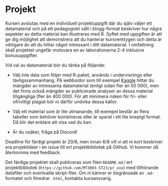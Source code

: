 # Projekt

Kursen avslutas med en individuell projektuppgift där du själv väljer ett datamaterial och på ett pedagogiskt
sätt i blogg-format beskriver hur några aspekter av detta material kan illustreras med R. Syftet med uppgiften är att ge dig möjlighet att demonstrera att du hanterar kursverktygen och detta är viktigare än att du hittar något intressant i ditt datamaterial. I omfattning skall projektet ungefär motsvara en av laborationerna 2-4 inklusive bonusuppgifter. 

Vid val av datamaterial bör du tänka på följande:

- Välj inte data som följer med R-paket, används i undervisnings eller tävligssammanhang. På webbsidor som till exempel [Kaggle](https://www.kaggle.com/) hittar du mängder av intressanta datamaterial (enligt sidan fler än 50 000), men det finns också mängder av publicerade analyser av dessa material tillgängliga (fler än 400 000). För att minimera risken för fri- eller ofrivilligt plagiat bör ni därför undvika dessa källor.

- Välj ett material som är lite utmanande, till exempel består av flera tabeller som behöver kombineras eller är sparat i ett lite knepigt format. Då blir det enklare att visa vad du kan.

- Är du osäker, fråga på Discord!

Deadline för färdigt projekt är 20/8, men innan 6/8 vill vi att ni kort beskriver era projektideer i en issue till ert projektbibliotek på GitHub. Vi kommer då återkomma med feedback.

Det färdiga projektet skall publiceras som filen `README.md` i ert projektbibliotek (`https://github.com/MT3003-ST23/pr_xxx`) med tillhörande datafiler och eventuella skript-filer. Om ni känner er begränsade av `.md`-formatet och föredrar `.html`, kontakta kursansvarig.


